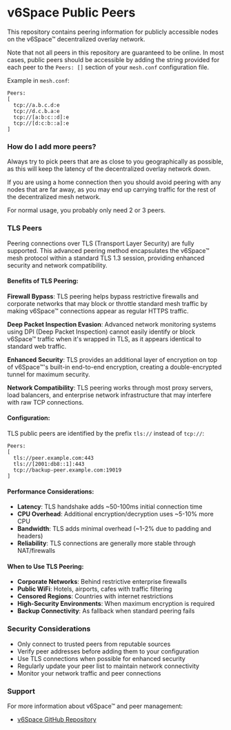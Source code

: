 # v6Space Public Peers

This repository contains peering information for publicly accessible nodes on
the v6Space™ decentralized overlay network.

Note that not all peers in this repository are guaranteed to be online. In most cases, public peers should be accessible by adding the string provided
for each peer to the `Peers: []` section of your `mesh.conf` configuration
file.

Example in `mesh.conf`:
```
Peers:
[
  tcp://a.b.c.d:e
  tcp://d.c.b.a:e
  tcp://[a:b:c::d]:e
  tcp://[d:c:b::a]:e
]
```

### How do I add more peers?

Always try to pick peers that are as close to you geographically as possible, as
this will keep the latency of the decentralized overlay network down.

If you are using a home connection then you should avoid peering with any nodes
that are far away, as you may end up carrying traffic for the rest of the
decentralized mesh network.

For normal usage, you probably only need 2 or 3 peers.

### TLS Peers

Peering connections over TLS (Transport Layer Security) are fully supported. This advanced peering method encapsulates the v6Space™ mesh protocol within a standard TLS 1.3 session, providing enhanced security and network compatibility.

#### Benefits of TLS Peering:

**Firewall Bypass**: TLS peering helps bypass restrictive firewalls and corporate networks that may block or throttle standard mesh traffic by making v6Space™ connections appear as regular HTTPS traffic.

**Deep Packet Inspection Evasion**: Advanced network monitoring systems using DPI (Deep Packet Inspection) cannot easily identify or block v6Space™ traffic when it's wrapped in TLS, as it appears identical to standard web traffic.

**Enhanced Security**: TLS provides an additional layer of encryption on top of v6Space™'s built-in end-to-end encryption, creating a double-encrypted tunnel for maximum security.

**Network Compatibility**: TLS peering works through most proxy servers, load balancers, and enterprise network infrastructure that may interfere with raw TCP connections.

#### Configuration:

TLS public peers are identified by the prefix `tls://` instead of `tcp://`:

```
Peers:
[
  tls://peer.example.com:443
  tls://[2001:db8::1]:443
  tcp://backup-peer.example.com:19019
]
```

#### Performance Considerations:

- **Latency**: TLS handshake adds ~50-100ms initial connection time
- **CPU Overhead**: Additional encryption/decryption uses ~5-10% more CPU
- **Bandwidth**: TLS adds minimal overhead (~1-2% due to padding and headers)
- **Reliability**: TLS connections are generally more stable through NAT/firewalls

#### When to Use TLS Peering:

- **Corporate Networks**: Behind restrictive enterprise firewalls
- **Public WiFi**: Hotels, airports, cafes with traffic filtering
- **Censored Regions**: Countries with internet restrictions
- **High-Security Environments**: When maximum encryption is required
- **Backup Connectivity**: As fallback when standard peering fails


### Security Considerations

- Only connect to trusted peers from reputable sources
- Verify peer addresses before adding them to your configuration
- Use TLS connections when possible for enhanced security
- Regularly update your peer list to maintain network connectivity
- Monitor your network traffic and peer connections

### Support

For more information about v6Space™ and peer management:
- [v6Space GitHub Repository](https://github.com/RiV-chain/v6Space)
